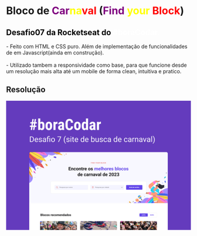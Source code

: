 <h1>Bloco de <span style="color: purple"> Car</span><span style="color: yellow">na</span><span style="color: red">val </span> (<span style="color: purple">Find</span><span style="color: yellow"> your</span><span style="color: red"> Block</span>)</h1>

<h2 style="color:black "><strong>Desafio07 da Rocketseat do <span style="color:white">#boraCodar.</span></strong></h2>

<p>
- Feito com HTML e CSS puro.
Além de implementação de funcionalidades de em Javascript(ainda em construção).
<br/> <br/>
- Utilizado tambem a responsividade como base, para que funcione desde um resolução mais alta até um mobile de forma clean, intuitiva e pratico. 
</p>

<h2>Resolução</h2>

<img src="../assets/layout.jpg" alt="layout" width="600px">
